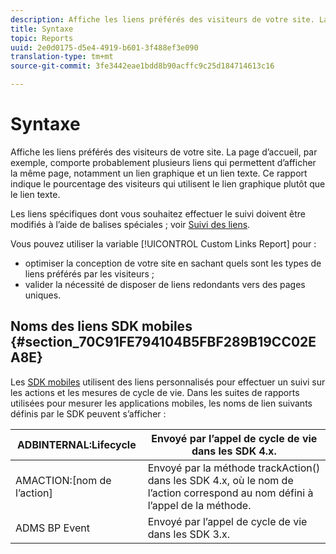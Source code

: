 ```yaml
---
description: Affiche les liens préférés des visiteurs de votre site. La page d’accueil, par exemple, comporte probablement plusieurs liens qui permettent d’afficher la même page, notamment un lien graphique et un lien texte. Ce rapport indique le pourcentage des visiteurs qui utilisent le lien graphique plutôt que le lien texte.
title: Syntaxe
topic: Reports
uuid: 2e0d0175-d5e4-4919-b601-3f488ef3e090
translation-type: tm+mt
source-git-commit: 3fe3442eae1bdd8b90acffc9c25d184714613c16

---
```



# Syntaxe

Affiche les liens préférés des visiteurs de votre site. La page d’accueil, par exemple, comporte probablement plusieurs liens qui permettent d’afficher la même page, notamment un lien graphique et un lien texte. Ce rapport indique le pourcentage des visiteurs qui utilisent le lien graphique plutôt que le lien texte.

Les liens spécifiques dont vous souhaitez effectuer le suivi doivent être modifiés à l’aide de balises spéciales ; voir [Suivi des liens](https://docs.adobe.com/content/help/fr-FR/analytics/implementation/javascript-implementation/variables-analytics-reporting/config-var/s-linktrackvars.html).

Vous pouvez utiliser la variable [!UICONTROL Custom Links Report] pour :

* optimiser la conception de votre site en sachant quels sont les types de liens préférés par les visiteurs ;
* valider la nécessité de disposer de liens redondants vers des pages uniques.

## Noms des liens SDK mobiles  {#section_70C91FE794104B5FBF289B19CC02EA8E}

Les [SDK mobiles](https://docs.adobe.com/content/help/fr-FR/mobile-services/using/home.html) utilisent des liens personnalisés pour effectuer un suivi sur les actions et les mesures de cycle de vie. Dans les suites de rapports utilisées pour mesurer les applications mobiles, les noms de lien suivants définis par le SDK peuvent s’afficher :

| ADBINTERNAL:Lifecycle | Envoyé par l’appel de cycle de vie dans les SDK 4.x. |
|---|---|
| AMACTION:[nom de l’action] | Envoyé par la méthode trackAction() dans les SDK 4.x, où le nom de l’action correspond au nom défini à l’appel de la méthode. |
| ADMS BP Event | Envoyé par l’appel de cycle de vie dans les SDK 3.x. |


